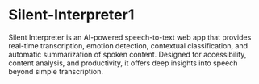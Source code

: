# Silent-Interpreter1
Silent Interpreter is an AI-powered speech-to-text web app that provides real-time transcription, emotion detection, contextual classification, and automatic summarization of spoken content. Designed for accessibility, content analysis, and productivity, it offers deep insights into speech beyond simple transcription.

